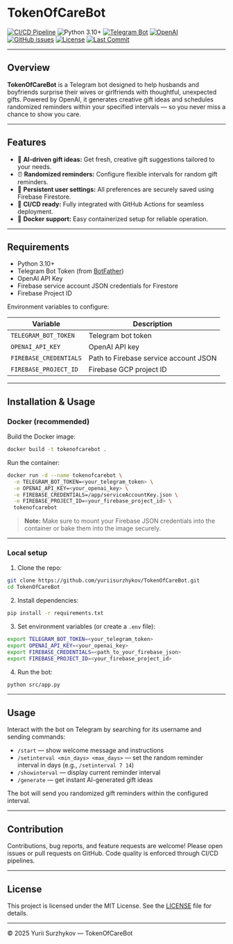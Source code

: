 # TokenOfCareBot

[![CI/CD Pipeline](https://github.com/yuriisurzhykov/TokenOfCareBot/actions/workflows/deploy.yml/badge.svg)](https://github.com/yuriisurzhykov/TokenOfCareBot/actions)
![Python 3.10+](https://img.shields.io/badge/python-3.10%2B-blue?logo=python&logoColor=white)
[![Telegram Bot](https://img.shields.io/badge/Telegram-Bot-2CA5E0?logo=telegram&logoColor=white)](https://t.me/tokenofcarebot)
[![OpenAI](https://img.shields.io/badge/OpenAI-Powered-4527A0?logo=openai&logoColor=white)](https://openai.com/api/)
[![GitHub issues](https://img.shields.io/github/issues/yuriisurzhykov/TokenOfCareBot)](https://github.com/yuriisurzhykov/TokenOfCareBot/issues)
[![License](https://img.shields.io/github/license/yuriisurzhykov/TokenOfCareBot)](https://github.com/yuriisurzhykov/TokenOfCareBot/blob/main/LICENSE)
[![Last Commit](https://img.shields.io/github/last-commit/yuriisurzhykov/TokenOfCareBot)](https://github.com/yuriisurzhykov/TokenOfCareBot/commits/main)

---

## Overview

**TokenOfCareBot** is a Telegram bot designed to help husbands and boyfriends surprise their wives or girlfriends with thoughtful, unexpected gifts. Powered by OpenAI, it generates creative gift ideas and schedules randomized reminders within your specified intervals — so you never miss a chance to show you care.

---

## Features

- 🎁 **AI-driven gift ideas:** Get fresh, creative gift suggestions tailored to your needs.
- ⏰ **Randomized reminders:** Configure flexible intervals for random gift reminders.
- 🔄 **Persistent user settings:** All preferences are securely saved using Firebase Firestore.
- 🚀 **CI/CD ready:** Fully integrated with GitHub Actions for seamless deployment.
- 🐳 **Docker support:** Easy containerized setup for reliable operation.

---

## Requirements

- Python 3.10+
- Telegram Bot Token (from [BotFather](https://core.telegram.org/bots#6-botfather))
- OpenAI API Key
- Firebase service account JSON credentials for Firestore
- Firebase Project ID

Environment variables to configure:

| Variable               | Description                              |
|------------------------|------------------------------------------|
| `TELEGRAM_BOT_TOKEN`   | Telegram bot token                        |
| `OPENAI_API_KEY`       | OpenAI API key                            |
| `FIREBASE_CREDENTIALS` | Path to Firebase service account JSON     |
| `FIREBASE_PROJECT_ID`  | Firebase GCP project ID                   |

---

## Installation & Usage

### Docker (recommended)

Build the Docker image:

```bash
docker build -t tokenofcarebot .
```

Run the container:

```bash
docker run -d --name tokenofcarebot \
  -e TELEGRAM_BOT_TOKEN=<your_telegram_token> \
  -e OPENAI_API_KEY=<your_openai_key> \
  -e FIREBASE_CREDENTIALS=/app/serviceAccountKey.json \
  -e FIREBASE_PROJECT_ID=<your_firebase_project_id> \
  tokenofcarebot
```

> **Note:** Make sure to mount your Firebase JSON credentials into the container or bake them into the image securely.

---

### Local setup

1. Clone the repo:

```bash
git clone https://github.com/yuriisurzhykov/TokenOfCareBot.git
cd TokenOfCareBot
```

2. Install dependencies:

```bash
pip install -r requirements.txt
```

3. Set environment variables (or create a `.env` file):

```bash
export TELEGRAM_BOT_TOKEN=<your_telegram_token>
export OPENAI_API_KEY=<your_openai_key>
export FIREBASE_CREDENTIALS=<path_to_your_firebase_json>
export FIREBASE_PROJECT_ID=<your_firebase_project_id>
```

4. Run the bot:

```bash
python src/app.py
```

---

## Usage

Interact with the bot on Telegram by searching for its username and sending commands:

- `/start` — show welcome message and instructions  
- `/setinterval <min_days> <max_days>` — set the random reminder interval in days (e.g., `/setinterval 7 14`)  
- `/showinterval` — display current reminder interval  
- `/generate` — get instant AI-generated gift ideas  

The bot will send you randomized gift reminders within the configured interval.

---

## Contribution

Contributions, bug reports, and feature requests are welcome! Please open issues or pull requests on GitHub. Code quality is enforced through CI/CD pipelines.

---

## License

This project is licensed under the MIT License. See the [LICENSE](https://github.com/yuriisurzhykov/TokenOfCareBot/blob/main/LICENSE) file for details.

---

© 2025 Yurii Surzhykov — TokenOfCareBot